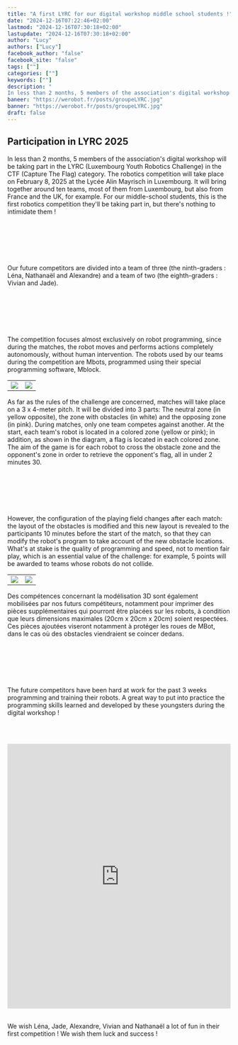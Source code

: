 ```yaml
---
title: "A first LYRC for our digital workshop middle school students !"
date: "2024-12-16T07:22:46+02:00"
lastmod: "2024-12-16T07:30:18+02:00"
lastupdate: "2024-12-16T07:30:18+02:00"
author: "Lucy"
authors: ["Lucy"]
facebook_author: "false"
facebook_site: "false"
tags: [""]
categories: [""]
keywords: [""]
description: "
In less than 2 months, 5 members of the association's digital workshop will be taking part in the LYRC (Luxembourg Youth Robotics Challenge) in the CTF (Capture The Flag) category."
baneer: "https://werobot.fr/posts/groupeLYRC.jpg"
banner: "https://werobot.fr/posts/groupeLYRC.jpg"
draft: false
---
```

## Participation in LYRC 2025

In less than 2 months, 5 members of the association's digital workshop will be taking part in the LYRC (Luxembourg Youth Robotics Challenge) in the CTF (Capture The Flag) category.
The robotics competition will take place on February 8, 2025 at the Lycée Alin Mayrisch in Luxembourg. It will bring together around ten teams, most of them from Luxembourg, but also from France and the UK, for example. For our middle-school students, this is the first robotics competition they'll be taking part in, but there's nothing to intimidate them !


  
<br><br>
<center>
<div style="width: 100%; max-width: 700px;">
<img src="https://werobot.fr/posts/LYRC.png" alt="">
</div>
</center>
<br><br>

Our future competitors are divided into a team of three (the ninth-graders : Léna, Nathanaël and Alexandre) and a team of two (the eighth-graders : Vivian and Jade). 


<br><br>
<center>
<div style="width: 100%; max-width: 700px;">
<img src="https://werobot.fr/posts/groupeLYRC.jpg" alt="">
</div>
</center>
<br><br>

The competition focuses almost exclusively on robot programming, since during the matches, the robot moves and performs actions completely autonomously, without human intervention. The robots used by our teams during the competition are Mbots, programmed using their special programming software, Mblock.

<center>
<table>
<tr>
<td><img src="https://werobot.fr/posts/MBot.jpg"></td>
<td><img src="https://werobot.fr/posts/VivianMblock.jpg"></td>
</tr>
</table>
</center>

As far as the rules of the challenge are concerned, matches will take place on a 3 x 4-meter pitch. It will be divided into 3 parts: The neutral zone (in yellow opposite), the zone with obstacles (in white) and the opposing zone (in pink). During matches, only one team competes against another. At the start, each team's robot is located in a colored zone (yellow or pink); in addition, as shown in the diagram, a flag is located in each colored zone. The aim of the game is for each robot to cross the obstacle zone and the opponent's zone in order to retrieve the opponent's flag, all in under 2 minutes 30.  


<br><br>
<center>
<div style="width: 100%; max-width: 700px;">
<img src="https://werobot.fr/posts/fieldLYRC.png" alt="">
</div>
</center>
<br><br>


However, the configuration of the playing field changes after each match: the layout of the obstacles is modified and this new layout is revealed to the participants 10 minutes before the start of the match, so that they can modify the robot's program to take account of the new obstacle locations. What's at stake is the quality of programming and speed, not to mention fair play, which is an essential value of the challenge: for example, 5 points will be awarded to teams whose robots do not collide. 


<center>
<table>
<tr>
<td><img src="https://werobot.fr/posts/Alexandre3D.jpg"></td>
<td><img src="https://werobot.fr/posts/FranckLena.jpg"></td>
</tr>
</table>
</center>

Des compétences concernant la modélisation 3D sont également mobilisées par nos futurs compétiteurs, notamment pour imprimer des pièces supplémentaires qui pourront être placées sur les robots, à condition que leurs dimensions maximales  (20cm x 20cm x 20cm) soient respectées. Ces pièces ajoutées viseront notamment à protéger les roues de MBot, dans le cas où des obstacles viendraient se coincer dedans.

<br><br>
<center>
<div style="width: 100%; max-width: 700px;">
<img src="https://werobot.fr/posts/atelier.jpg" alt="">
</div>
</center>
<br><br>


The future competitors have been hard at work for the past 3 weeks programming and training their robots. A great way to put into practice the programming skills learned and developed by these youngsters during the digital workshop !

<br><br>
<iframe class="youtube-player" width="100%" height="597" src="https://www.youtube.com/embed/42BVpHpXako?
si=STpn8ruz9UL30wK_
version=3&amp;rel=1&amp;showsearch=0&amp;showinfo=1&amp;iv_load_policy=1&amp;fs=1&amp;hl=fr-FR&amp;autohide=2&amp;wmode=transparent" allowfullscreen="true" style="border:0;" sandbox="allow-scripts allow-same-origin allow-popups allow-presentation allow-popups-to-escape-sandbox"></iframe>
<br><br>

We wish Léna, Jade, Alexandre, Vivian and Nathanaël a lot of fun in their first competition !
We wish them luck and success ! 

